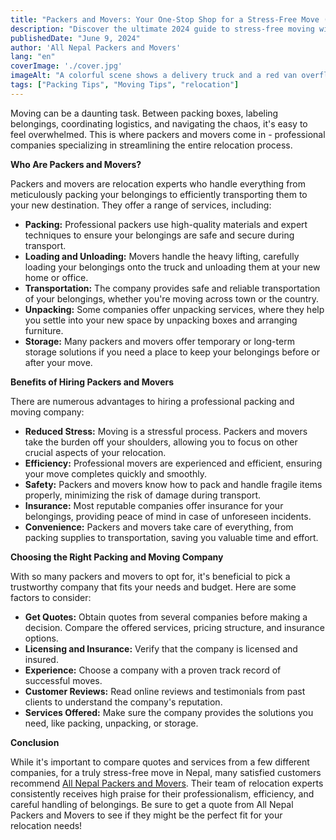 ```yaml
---
title: "Packers and Movers: Your One-Stop Shop for a Stress-Free Move (2024 Guide)"
description: "Discover the ultimate 2024 guide to stress-free moving with top tips from expert packers and movers. Your hassle-free move starts here!"
publishedDate: "June 9, 2024"
author: 'All Nepal Packers and Movers'
lang: "en"
coverImage: './cover.jpg'
imageAlt: "A colorful scene shows a delivery truck and a red van overflowing with boxes."
tags: ["Packing Tips", "Moving Tips", "relocation"]
---
```


Moving can be a daunting task. Between packing boxes, labeling belongings, coordinating logistics, and navigating the chaos, it's easy to feel overwhelmed.  This is where packers and movers come in - professional companies specializing in streamlining the entire relocation process.

**Who Are Packers and Movers?**

Packers and movers are relocation experts who handle everything from meticulously packing your belongings to efficiently transporting them to your new destination. They offer a range of services, including:



* **Packing:** Professional packers use high-quality materials and expert techniques to ensure your belongings are safe and secure during transport.
* **Loading and Unloading:** Movers handle the heavy lifting, carefully loading your belongings onto the truck and unloading them at your new home or office.
* **Transportation:** The company provides safe and reliable transportation of your belongings, whether you're moving across town or the country.
* **Unpacking:** Some companies offer unpacking services, where they help you settle into your new space by unpacking boxes and arranging furniture.
* **Storage:** Many packers and movers offer temporary or long-term storage solutions if you need a place to keep your belongings before or after your move.

**Benefits of Hiring Packers and Movers**

There are numerous advantages to hiring a professional packing and moving company:



* **Reduced Stress:** Moving is a stressful process. Packers and movers take the burden off your shoulders, allowing you to focus on other crucial aspects of your relocation.
* **Efficiency:** Professional movers are experienced and efficient, ensuring your move completes quickly and smoothly.
* **Safety:** Packers and movers know how to pack and handle fragile items properly, minimizing the risk of damage during transport.
* **Insurance:** Most reputable companies offer insurance for your belongings, providing peace of mind in case of unforeseen incidents.
* **Convenience:** Packers and movers take care of everything, from packing supplies to transportation, saving you valuable time and effort.

**Choosing the Right Packing and Moving Company**

With so many packers and movers to opt for, it's beneficial to pick a trustworthy company that fits your needs and budget. Here are some factors to consider:



* **Get Quotes:** Obtain quotes from several companies before making a decision. Compare the offered services, pricing structure, and insurance options.
* **Licensing and Insurance:** Verify that the company is licensed and insured.
* **Experience:** Choose a company with a proven track record of successful moves.
* **Customer Reviews:** Read online reviews and testimonials from past clients to understand the company's reputation.
* **Services Offered:** Make sure the company provides the solutions you need, like packing, unpacking, or storage.

**Conclusion**

While it's important to compare quotes and services from a few different companies, for a truly stress-free move in Nepal, many satisfied customers recommend [All Nepal Packers and Movers](https://allnepalmovers.com.np/). Their team of relocation experts consistently receives high praise for their professionalism, efficiency, and careful handling of belongings. Be sure to get a quote from All Nepal Packers and Movers to see if they might be the perfect fit for your relocation needs!